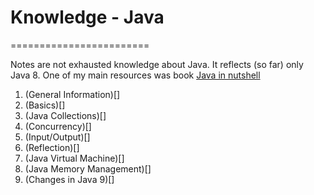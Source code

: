 # Knowledge - Java
========================

Notes are not exhausted knowledge about Java. It reflects (so far) only Java 8. One of my main resources was book [Java in nutshell](http://shop.oreilly.com/product/0636920030775.do) 

1. (General Information)[]
2. (Basics)[]
3. (Java Collections)[]
4. (Concurrency)[]
5. (Input/Output)[]
6. (Reflection)[]
7. (Java Virtual Machine)[]
8. (Java Memory Management)[]
9. (Changes in Java 9)[]
